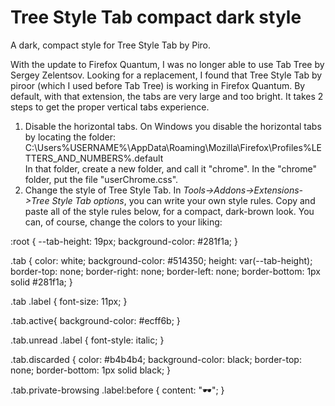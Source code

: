 # Tree Style Tab compact dark style
A dark, compact style for Tree Style Tab by Piro.

With the update to Firefox Quantum, I was no longer able to use Tab Tree by Sergey Zelentsov.
Looking for a replacement, I found that Tree Style Tab by piroor (which I used before Tab Tree) is working in Firefox Quantum.
By default, with that extension, the tabs are very large and too bright.
It takes 2 steps to get the proper vertical tabs experience.
1. Disable the horizontal tabs.
On Windows you disable the horizontal tabs by locating the folder:
C:\Users\%USERNAME%\AppData\Roaming\Mozilla\Firefox\Profiles\%LETTERS_AND_NUMBERS%.default\
In that folder, create a new folder, and call it "chrome".
In the "chrome" folder, put the file "userChrome.css".
2. Change the style of Tree Style Tab.
In *Tools->Addons->Extensions->Tree Style Tab options*, you can write your own style rules.
Copy and paste all of the style rules below, for a compact, dark-brown look. You can, of course, change the colors to your liking:

:root {
  --tab-height: 19px;
  background-color: #281f1a;
}

.tab {
color: white;
background-color: #514350;
height: var(--tab-height);
border-top: none;
border-right: none;
border-left: none;
border-bottom: 1px solid #281f1a;
}

.tab .label {
font-size: 11px;
}

.tab.active{
background-color: #ecff6b;
}

.tab.unread .label {
  font-style: italic;
}

.tab.discarded {
  color: #b4b4b4;
  background-color: black;
  border-top: none;
  border-bottom: 1px solid black;
}

.tab.private-browsing .label:before {
  content: "🕶";
}
